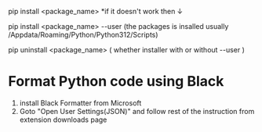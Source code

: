 pip install <package_name> *if it doesn't work then ↓

pip install <package_name> --user (the packages is insalled usually /Appdata/Roaming/Python/Python312/Scripts)

pip uninstall <package_name> ( whether installer with or without --user )

# Format Python code using Black

1. install Black Formatter from Microsoft
2. Goto "Open User Settings(JSON)" and follow rest of the instruction from extension downloads page
